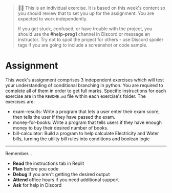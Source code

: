   
> 🧑‍💻 This is an individual exercise. It is based on this week's content so you should
> review that to set you up for the assignment. You are expected to work independently.
>
> If you get stuck, confused, or have trouble with the project, you should use the **#help-prog1** channel in Discord or message an instructor. Try not to spoil the project for others - use Discord spoiler tags if you are going to include a screenshot or code sample. 

# Assignment

This week's assignment comprises 3 independent exercises which will test your 
understanding of conditional branching in python. You are required to complete
all of them in order to get full marks. Specific instructions for each exercise are 
in the `README.md` file within each exercise's folder. The exercises are:

* exam-results: Write a program that lets a user enter their exam score, then tells the user if they have passed the exam.
* money-for-books: Write a program that tells users if they have enough money to buy their desired number of books.
* bill-calculator: Build a program to help calculate Electricity and Water bills, turning the utility bill rules into conditions and boolean logic

[//]: # (TODO: Add GHClassroom Assignment link for week-2)

[//]: # ([![bill-calculator]&#40;https://img.shields.io/static/v1?label=Open%20Project&message=bill%20calculator&color=blue&#41;]&#40;https://classroom.github.com/a/qBmIXtkF&#41;)

---

Remember...

- **Read** the instructions tab in Replit
- **Plan** before you code
- **Debug** if you aren't getting the desired output
- **Attend** office hours if you need additional support
- **Ask** for help in Discord
